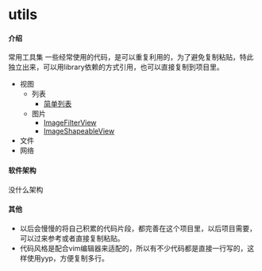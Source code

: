 # utils

#### 介绍

常用工具集 一些经常使用的代码，是可以重复利用的，为了避免复制粘贴，特此独立出来，可以用library依赖的方式引用，也可以直接复制到项目里。

- 视图
    - 列表
        - [简单列表](https://gitee.com/sharyuke/utils/blob/master/app/src/main/java/com/sharyuke/app/ViewListBaseActivity.kt)
    - 图片
        - [ImageFilterView](https://gitee.com/sharyuke/utils/blob/master/app/src/main/java/com/sharyuke/app/ViewImageFilterActivity.kt)
        - [ImageShapeableView](https://gitee.com/sharyuke/utils/blob/master/app/src/main/java/com/sharyuke/app/ViewImageShapeableActivity.kt)
- 文件
- 网络

#### 软件架构

没什么架构

#### 其他

- 以后会慢慢的将自己积累的代码片段，都完善在这个项目里，以后项目需要，可以过来参考或者直接复制粘贴。
- 代码风格是配合vim编辑器来适配的，所以有不少代码都是直接一行写的，这样使用yyp，方便复制多行。
